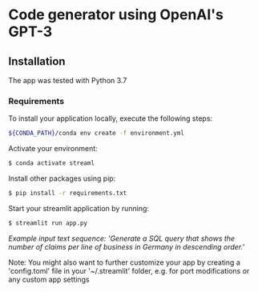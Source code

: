 # Code generator using OpenAI's GPT-3 

## Installation

The app was tested with Python 3.7

### Requirements

To install your application locally, execute the following steps:

```bash
${CONDA_PATH}/conda env create -f environment.yml
```

Activate your environment:

```bash
$ conda activate streaml
```

Install other packages using pip:

```bash                                 
$ pip install -r requirements.txt             
```

Start your streamlit application by running:

```bash                                 
$ streamlit run app.py
```

*Example input text sequence: 'Generate a SQL query that shows the number of claims per line of business in Germany in descending order.'*

Note: You might also want to further customize your app by creating a 'config.toml' file in your '~/.streamlit' folder, e.g. for port modifications or any custom app settings
